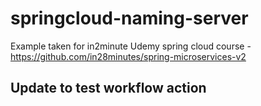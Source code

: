 # springcloud-naming-server
Example taken for in2minute Udemy spring cloud course - https://github.com/in28minutes/spring-microservices-v2

## Update to test workflow action
